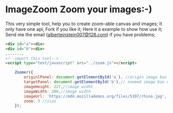 # **ImageZoom** Zoom your images:-)

This very simple tool, help you to create zoom-able canvas and images; It only have one api; Fork if you like it; Here it a example to show how use it; Send me the email (alberteinstein007@126.com) if you have problems;
```html
<div id="a"><div>
<div id="b"><div>
........
<!--import this tool-->
<script type="text/javascript" src="../zoom.js"></script>

```

```javascript
	Zoomer({
		originlPanel: document.getElementById('a'), //origin image box warpper
		targetPanel: document.getElementById('b'),// zoomed image box warpper
		imageHeight: 227,//image widht
		imageWidth: 300,//image width
		imageUrl: 'https://mdn.mozillademos.org/files/5397/rhino.jpg', //your image source
		zoom: 3 //size
	});
```

